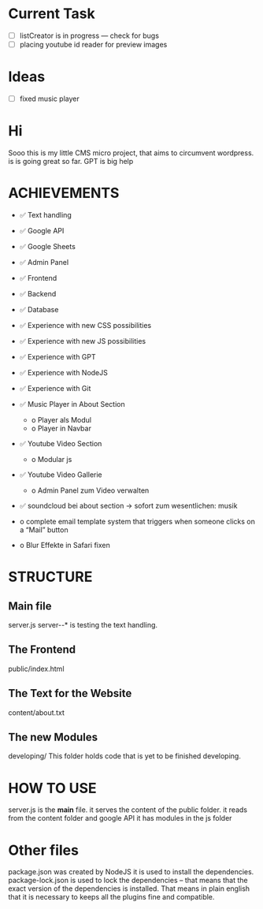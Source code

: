 # Current Task
- [ ] listCreator is in progress — check for bugs
- [ ] placing youtube id reader for preview images

# Ideas
- [ ] fixed music player

# Hi
Sooo this is my little CMS micro project, that aims to circumvent wordpress.
is is going great so far. 
GPT is big help

# ACHIEVEMENTS
- ✅ Text handling
- ✅ Google API
- ✅ Google Sheets
- ✅ Admin Panel
- ✅ Frontend
- ✅ Backend
- ✅ Database
- ✅ Experience with new CSS possibilities
- ✅ Experience with new JS possibilities
- ✅ Experience with GPT
- ✅ Experience with NodeJS
- ✅ Experience with Git
- ✅ Music Player in About Section
  - o Player als Modul
  - o Player in Navbar

- ✅ Youtube Video Section
  - o Modular js
- ✅ Youtube Video Gallerie
  - o Admin Panel zum Video verwalten
- ✅ soundcloud bei about section -> sofort zum wesentlichen: musik
- o complete email template system that triggers when someone clicks on a “Mail” button
- o Blur Effekte in Safari fixen


# STRUCTURE
## Main file
server.js
server--* is testing the text handling.

## The Frontend
public/index.html

## The Text for the Website
content/about.txt

## The new Modules
developing/
This folder holds code that is yet to be finished developing.

# HOW TO USE
server.js is the __main__ file.
it serves the content of the public folder.
it reads from the content folder and google API
it has modules in the js folder

# Other files
package.json was created by NodeJS it is used to install the dependencies.
package-lock.json is used to lock the dependencies – that means that the exact version of the dependencies is installed. That means in plain english that it is necessary to keeps all the plugins fine and compatible.